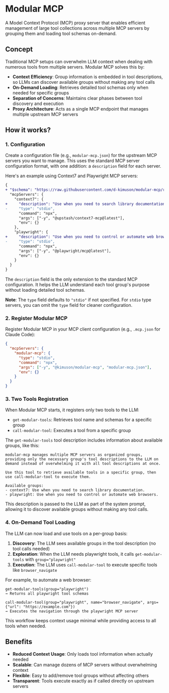 # Modular MCP

A Model Context Protocol (MCP) proxy server that enables efficient management of large tool collections across multiple MCP servers by grouping them and loading tool schemas on-demand.

## Concept

Traditional MCP setups can overwhelm LLM context when dealing with numerous tools from multiple servers. Modular MCP solves this by:

- **Context Efficiency**: Group information is embedded in tool descriptions, so LLMs can discover available groups without making any tool calls
- **On-Demand Loading**: Retrieves detailed tool schemas only when needed for specific groups
- **Separation of Concerns**: Maintains clear phases between tool discovery and execution
- **Proxy Architecture**: Acts as a single MCP endpoint that manages multiple upstream MCP servers

## How it works?

### 1. Configuration

Create a configuration file (e.g., `modular-mcp.json`) for the upstream MCP servers you want to manage. This uses the standard MCP server configuration format, with one addition: a `description` field for each server.

Here's an example using Context7 and Playwright MCP servers:

```diff
{
+ "$schema": "https://raw.githubusercontent.com/d-kimuson/modular-mcp/refs/heads/main/config-schema.json",
  "mcpServers": {
    "context7": {
+     "description": "Use when you need to search library documentation.",
-     "type": "stdio",
      "command": "npx",
      "args": ["-y", "@upstash/context7-mcp@latest"],
      "env": {}
    },
    "playwright": {
+     "description": "Use when you need to control or automate web browsers.",
-     "type": "stdio",
      "command": "npx",
      "args": ["-y", "@playwright/mcp@latest"],
      "env": {}
    }
  }
}
```

The `description` field is the only extension to the standard MCP configuration. It helps the LLM understand each tool group's purpose without loading detailed tool schemas.

**Note**: The `type` field defaults to `"stdio"` if not specified. For `stdio` type servers, you can omit the `type` field for cleaner configuration.

### 2. Register Modular MCP

Register Modular MCP in your MCP client configuration (e.g., `.mcp.json` for Claude Code):

```json
{
  "mcpServers": {
    "modular-mcp": {
      "type": "stdio",
      "command": "npx",
      "args": ["-y", "@kimuson/modular-mcp", "modular-mcp.json"],
      "env": {}
    }
  }
}
```

### 3. Two Tools Registration

When Modular MCP starts, it registers only two tools to the LLM:

- `get-modular-tools`: Retrieves tool name and schemas for a specific group
- `call-modular-tool`: Executes a tool from a specific group

The `get-modular-tools` tool description includes information about available groups, like this:

```
modular-mcp manages multiple MCP servers as organized groups, providing only the necessary group's tool descriptions to the LLM on demand instead of overwhelming it with all tool descriptions at once.

Use this tool to retrieve available tools in a specific group, then use call-modular-tool to execute them.

Available groups:
- context7: Use when you need to search library documentation.
- playwright: Use when you need to control or automate web browsers.
```

This description is passed to the LLM as part of the system prompt, allowing it to discover available groups without making any tool calls.

### 4. On-Demand Tool Loading

The LLM can now load and use tools on a per-group basis:

1. **Discovery**: The LLM sees available groups in the tool description (no tool calls needed)
2. **Exploration**: When the LLM needs playwright tools, it calls `get-modular-tools` with `group="playwright"`
3. **Execution**: The LLM uses `call-modular-tool` to execute specific tools like `browser_navigate`

For example, to automate a web browser:
```
get-modular-tools(group="playwright")
→ Returns all playwright tool schemas

call-modular-tool(group="playwright", name="browser_navigate", args={"url": "https://example.com"})
→ Executes the navigation through the playwright MCP server
```

This workflow keeps context usage minimal while providing access to all tools when needed.

## Benefits

- **Reduced Context Usage**: Only loads tool information when actually needed
- **Scalable**: Can manage dozens of MCP servers without overwhelming context
- **Flexible**: Easy to add/remove tool groups without affecting others
- **Transparent**: Tools execute exactly as if called directly on upstream servers
